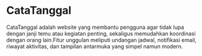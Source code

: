 # CataTanggal
CataTanggal adalah website yang membantu pengguna agar tidak lupa dengan janji temu atau kegiatan penting, sekaligus memudahkan koordinasi dengan orang lain.Fitur unggulan meliputi undangan jadwal, notifikasi email, riwayat aktivitas, dan tampilan antarmuka yang simpel namun modern.

